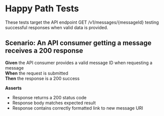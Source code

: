 # Happy Path Tests

These tests target the API endpoint GET /v1/messages/{messageId} testing successful responses when valid data is provided.


## Scenario: An API consumer getting a message receives a 200 response

**Given** the API consumer provides a valid message ID when requesting a message
<br/>
**When** the request is submitted
<br/>
**Then** the response is a 200 success
<br/>

**Asserts**
- Response returns a 200 status code
- Response body matches expected result
- Response contains correctly formatted link to new message URI

